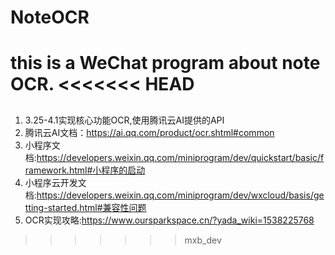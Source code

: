# NoteOCR
this is a WeChat program about note OCR.
<<<<<<< HEAD
=======
##
1. 3.25-4.1实现核心功能OCR,使用腾讯云AI提供的API
2. 腾讯云AI文档：https://ai.qq.com/product/ocr.shtml#common
3. 小程序文档:https://developers.weixin.qq.com/miniprogram/dev/quickstart/basic/framework.html#小程序的启动
4. 小程序云开发文档:https://developers.weixin.qq.com/miniprogram/dev/wxcloud/basis/getting-started.html#兼容性问题
5. OCR实现攻略:https://www.oursparkspace.cn/?yada_wiki=1538225768
>>>>>>> mxb_dev
